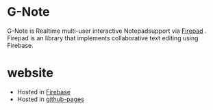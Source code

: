 # G-Note
G-Note is Realtime multi-user interactive Notepadsupport via [Firepad](https://firepad.io/) . Firepad is an library that implements collaborative text editing using Firebase.

# website
- Hosted in [Firebase](https://g-notepad.firebaseapp.com/)
- Hosted in [github-pages](https://igokulganesh.github.io/G-Note/)
